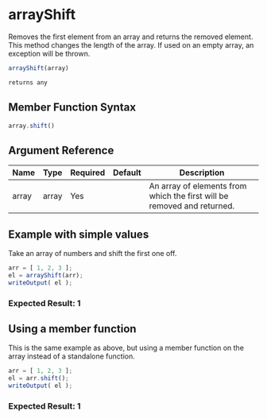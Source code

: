 # arrayShift

Removes the first element from an array and returns the removed element. This method changes the length of the array. If used on an empty array, an exception will be thrown.

```javascript
arrayShift(array)
```

```javascript
returns any
```

## Member Function Syntax

```javascript
array.shift()
```

## Argument Reference

| Name | Type | Required | Default | Description |
| --- | --- | --- | --- | --- |
| array | array | Yes |  | An array of elements from which the first will be removed and returned. |

## Example with simple values

Take an array of numbers and shift the first one off.

```javascript
arr = [ 1, 2, 3 ];
el = arrayShift(arr);
writeOutput( el );
```

### Expected Result: 1

## Using a member function

This is the same example as above, but using a member function on the array instead of a standalone function.

```javascript
arr = [ 1, 2, 3 ];
el = arr.shift();
writeOutput( el );
```

### Expected Result: 1
